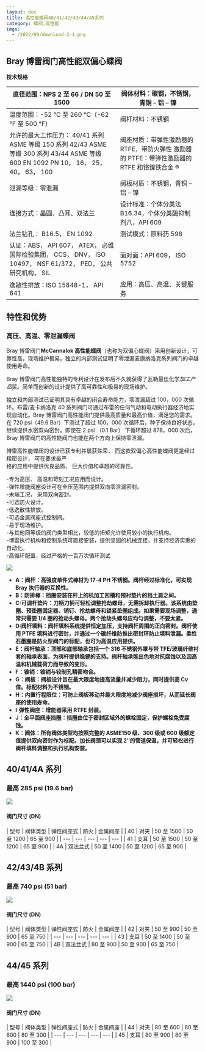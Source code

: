 ```yaml
---
layout: doc
title: 高性能蝶阀40/41/42/43/44/45系列
category: 蝶阀,高性能
imgs:
  - /2022/09/download-2-1.png
---
```


## Bray 博雷阀门高性能双偏心蝶阀

**技术规格**

| 直径范围：NPS 2 至 66 / DN 50 至 1500                                                                                                   | 阀体材料：碳钢，不锈钢，青铜 – 铝 – 镍                                                       |
| --------------------------------------------------------------------------------------------------------------------------------------- | -------------------------------------------------------------------------------------------- |
| 温度范围：\-52 °C 至 260 °C（-62 °F 至 500 °F）                                                                                         | 阀杆材料：不锈钢                                                                             |
| 允许的最大工作压力： 40/41 系列 ASME 等级 150 系列 42/43 ASME 等级 300 系列 43/44 ASME 等级 600 EN 1092 PN 10， 16， 25， 40， 63， 100 | 阀座材质：带弹性激励器的 RTFE，带防火弹性 激励器的 PTFE：带弹性激励器的 RTFE 和铬镍铁合金 ® |
| 泄漏等级：零泄漏                                                                                                                        | 阀板材质：不锈钢，青铜 – 铝 – 镍                                                             |
| 连接方式：晶圆、凸耳、双法兰                                                                                                            | 设计标准：个体分类法 B16.34，个体分类酶抑制剂八，API 609                                     |
| 法兰钻孔： B16.5， EN 1092                                                                                                              | 测试模式：原料药 598                                                                         |
| 认证：ABS， API 607， ATEX， 必维国际检验集团， CCS， DNV， ISO 10497， NSF 61/372， PED， 公共研究机构， SIL                           | 面对面：API 609， ISO 5752                                                                   |
| 逸散性排放：ISO 15848-1， API 641                                                                                                       | 应用：高压、高温、关键服务                                                                   |

## 特性和优势

### 高压、高温、零泄漏蝶阀

Bray 博雷阀门**McCannalok 高性能蝶阀**（也称为双偏心蝶阀）采用创新设计，可靠性高，现场维护极易。独立的内部测试证明了零泄漏麦康纳洛克系列阀门的卓越使用寿命。

Bray 博雷阀门高性能独特的专利设计在发布后不久就获得了瓦勒最佳化学*加工产品*奖。简单而创新的设计提供了高可靠性和极易的现场维护。

独立和内部测试已证明其具有卓越的闭合寿命能力，零泄漏超过 100，000 次循环。布雷/麦卡纳洛克 40 系列阀门可通过布雷的任何气动和电动执行器经济地实现自动化。Bray 博雷阀门高性能阀门提供最高质量和最高价值，满足您的需求。在 720 psi（49.6 Bar）下测试了超过 100，000 次循环后，种子保持良好状态，继续提供水密双向密封。即使在 2 psi （0.1 Bar） 下循环超过 878，000 次后，Bray 博雷阀门的高性能阀门也能在两个方向上保持零泄漏。

博雷高性能蝶阀的设计已获专利并屡获殊荣， 而这款双偏心高性能蝶阀更是经过精密设计， 可在要求最严  
格的应用中提供优良品质、 巨大价值和卓越的可靠性。

\-专为高压、 高温和苛刻工况应用而设计。  
\-弹性增能阀座设计可在全压范围内提供双向零泄漏密封。  
\-末端工况， 采用双向密封。  
\-可选防火设计。  
\-低逸散性排放。  
\-可选金属阀座式控制阀。  
\-易于现场维护。  
\-与其他同等级的阀门类型相比，较低的扭矩允许使用较小的执行机构。  
\-博雷执行机构和控制系统可直接安装，提供坚固的机械连接，并支持经济实惠的自动化。  
\-高循环配置，经过严格的一百万次循环测试

![](/2022/09/mccannalok-1-min-722x1024.png)

- **A：阀杆：高强度单件式棒材为 17-4 PH 不锈钢。阀杆经过标准化，可实现 Bray 执行器的互换性。**
- **B：防排棒：挡圈安装在杆上的机加工凹槽和预衬垫片的挡土肩之间。**
- **C:可调杆垫片：刀柄刀柄可轻松调整抢劫螺母，无需拆卸执行器。该系统由垫圈、预垫圈固定器、销钉、抢劫螺母和锁紧垫圈组成。如果需要现场调整，通常只需要 1/4 圈的抢劫头螺母。两个抢劫头螺母应均匀调整，不要太紧。**
- **D:阀杆填料：阀杆填料系统提供恒定加压，支持阀杆周围的正向密封。阀杆使用 PTFE 填料进行密封，并通过一个碳纤维防推出密封环防止填料泄漏。柔性石墨圈是防火型阀门的标配，也可为高温应用提供。**
- **E：阀杆轴承：顶部和底部轴承包括一个 316 不锈钢外罩与带 TFE/玻璃纤维衬套的轴承表面，为阀杆提供稳健的支持。阀杆轴承能出色地对抗腐蚀以及因高温和机械载荷力而导致的变形。**
- **F：锥销：锥销与铰制孔精密吻合。**
- **G：阀板：阀板设计旨在最大限度地提高流量并减少阻力，同时提供高 Cv 值。标配材料为不锈钢。**
- **H：内置行程限位：可防止阀板移动并最大限度地减少阀座损坏，从而延长阀座的使用寿命。**
- **I:弹性阀座：增能器采用 RTFE 封装。**
- **J：全平面阀座挡圈：挡圈由位于密封区域外的螺栓固定，保护螺栓免受腐蚀。**
- **K：阀体：所有阀体类型均按照完整的 ASME150 级、300 级或 600 级额定值提供双向密封作为标配。加长阀颈可以实现 2″的管道保温，并可轻松进行阀杆填料调整和执行机构安装。**

## 40/41/4A 系列

### 最高 285 psi (19.6 bar)

![](/2022/09/mccannalok-40-41-4a-min-1.png)

#### 阀门尺寸 (DN)

| 型号 | 阀体类型 | 弹性阀座式 | 防火 | 金属阀座 |
| 40 | 对夹 | 50 至 1500 | 50 至 1200 | 65 至 900 |
| --- | --- | --- | --- | --- |
| 41 | 支耳 | 50 至 1500 | 50 至 1200 | 65 至 900 |
| 4A | 双法兰式 | 50 至 1400 | 50 至 1200 | 65 至 900 |

## 42/43/4B 系列

### 最高 740 psi (51 bar)

![](/2022/09/mccannalok-42-43-4b-min.png)

#### 阀门尺寸 (DN)

| 型号 | 阀体类型 | 弹性阀座式 | 防火 | 金属阀座 |
| 42 | 对夹 | 50 至 900 | 50 至 900 | 65 至 750 |
| --- | --- | --- | --- | --- |
| 43 | 支耳 | 50 至 1400 | 50 至 900 | 65 至 750 |
| 4B | 双法兰式 | 80 至 900 | 50 至 900 | 65 至 750 |

## 44/45 系列

### 最高 1440 psi (100 bar)

![](/2022/09/mccannalok-44-45-min-1.png)

#### 阀门尺寸 (DN)

| 型号 | 阀体类型 | 弹性阀座式 | 防火 | 金属阀座 |
| 44 | 对夹 | 80 至 600 | 80 至 600 | 80 至 300 |
| --- | --- | --- | --- | --- |
| 45 | 支耳 | 80 至 900 | 80 至 900 | 100 至 300 |
